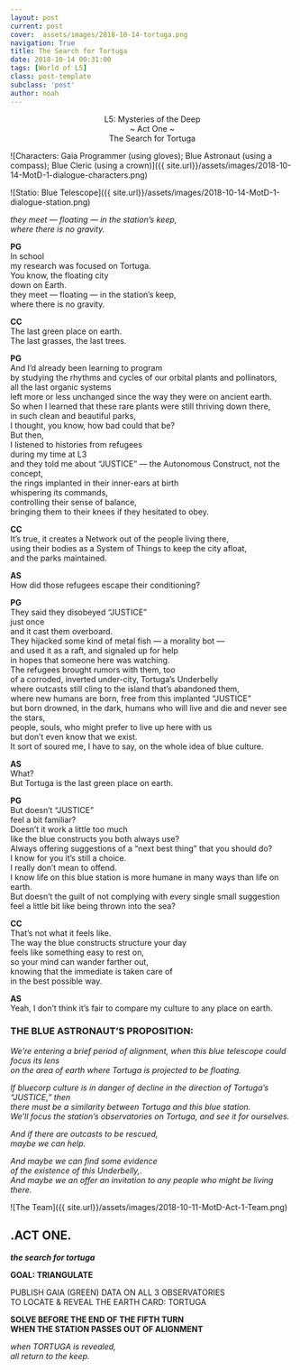 ```yaml
---
layout: post
current: post
cover:  assets/images/2018-10-14-tortuga.png
navigation: True
title: The Search for Tortuga 
date: 2018-10-14 00:31:00
tags: [World of L5]
class: post-template
subclass: 'post'
author: noah 
---
```


<center>
L5: Mysteries of the Deep  <br>
~ Act One ~ <br>
The Search for Tortuga
</center>

![Characters: Gaia Programmer (using gloves); Blue Astronaut (using a compass); Blue Cleric (using a crown)]({{ site.url}}/assets/images/2018-10-14-MotD-1-dialogue-characters.png)

![Statio: Blue Telescope]({{ site.url}}/assets/images/2018-10-14-MotD-1-dialogue-station.png) 


_they meet — floating — in the station’s keep,_  
_where there is no gravity._

**PG**  
In school  
my research was focused on Tortuga.  
You know, the floating city  
down on Earth.  
they meet — floating — in the station’s keep,  
where there is no gravity.  

**CC**  
The last green place on earth.  
The last grasses, the last trees.  

**PG**  
And I’d already been learning to program  
by studying the rhythms and cycles of our orbital plants and pollinators,  
all the last organic systems  
left more or less unchanged since the way they were on ancient earth.  
So when I learned that these rare plants were still thriving down there,  
in such clean and beautiful parks,  
I thought, you know, how bad could that be?  
But then,  
I listened to histories from refugees  
during my time at L3  
and they told me about “JUSTICE” — the Autonomous Construct, not the concept,  
the rings implanted in their inner-ears at birth  
whispering its commands,  
controlling their sense of balance,  
bringing them to their knees if they hesitated to obey.  

**CC**  
It’s true, it creates a Network out of the people living there,  
using their bodies as a System of Things to keep the city afloat,  
and the parks maintained.  

**AS**  
How did those refugees escape their conditioning?  

**PG**  
They said they disobeyed “JUSTICE”  
just once  
and it cast them overboard.  
They hijacked some kind of metal fish — a morality bot —  
and used it as a raft, and signaled up for help  
in hopes that someone here was watching.  
The refugees brought rumors with them, too  
of a corroded, inverted under-city, Tortuga’s Underbelly  
where outcasts still cling to the island that’s abandoned them,  
where new humans are born, free from this implanted “JUSTICE”  
but born drowned, in the dark, humans who will live and die and never see the stars,  
people, souls, who might prefer to live up here with us  
but don’t even know that we exist.  
It sort of soured me, I have to say, on the whole idea of blue culture.  

**AS**  
What?  
But Tortuga is the last green place on earth.  

**PG**  
But doesn’t “JUSTICE”  
feel a bit familiar?  
Doesn’t it work a little too much  
like the blue constructs you both always use?  
Always offering suggestions of a “next best thing” that you should do?  
I know for you it’s still a choice.  
I really don’t mean to offend.  
I know life on this blue station is more humane in many ways than life on earth.  
But doesn’t the guilt of not complying with every single small suggestion  
feel a little bit like being thrown into the sea?

**CC**  
That’s not what it feels like.  
The way the blue constructs structure your day  
feels like something easy to rest on,  
so your mind can wander farther out,  
knowing that the immediate is taken care of  
in the best possible way.

**AS**  
Yeah, I don’t think it’s fair to compare my culture to any place on earth.

### THE BLUE ASTRONAUT’S PROPOSITION:

_We’re entering a brief period of alignment, when this blue telescope could focus its lens_  
_on the area of earth where Tortuga is projected to be floating._

_If bluecorp culture is in danger of decline in the direction of Tortuga’s “JUSTICE,” then_  
_there must be a similarity between Tortuga and this blue station._  
_We’ll focus the station’s observatories on Tortuga, and see it for ourselves._

_And if there are outcasts to be rescued,_  
_maybe we can help._

_And maybe we can find some evidence_  
_of the existence of this Underbelly,._  
_And maybe we an offer an invitation to any people who might be living there._


![The Team]({{ site.url}}/assets/images/2018-10-11-MotD-Act-1-Team.png)

## .ACT ONE.
***the search for tortuga***

**GOAL: TRIANGULATE**

PUBLISH GAIA (GREEN) DATA ON ALL 3 OBSERVATORIES  
TO LOCATE & REVEAL THE EARTH CARD: TORTUGA  

**SOLVE BEFORE THE END OF THE FIFTH TURN  
WHEN THE STATION PASSES OUT OF ALIGNMENT**


_when TORTUGA is revealed,  
all return to the keep._
